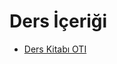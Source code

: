 # Ders İçeriği

<!--Index-->

- [Ders Kitabı OTI](./Ders%20%C4%B0%C3%A7eri%C4%9Fi/Ders%20Kitab%C4%B1%20OTI.pdf)

<!--Index-->
